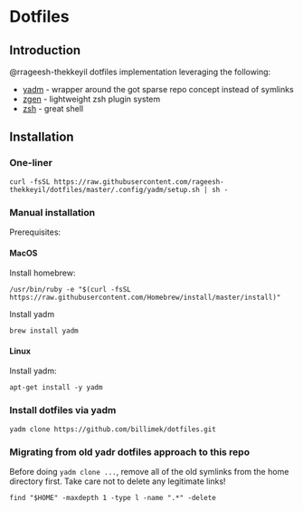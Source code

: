 # Dotfiles



## Introduction

@rrageesh-thekkeyil dotfiles implementation leveraging the following:

* [yadm](https://thelocehiliosan.github.io/yadm/) - wrapper around the got sparse repo concept instead of symlinks
* [zgen](https://github.com/tarjoilija/zgen) - lightweight zsh plugin system
* [zsh](http://zsh.sourceforge.net/) - great shell

## Installation

### One-liner

```console
curl -fsSL https://raw.githubusercontent.com/rageesh-thekkeyil/dotfiles/master/.config/yadm/setup.sh | sh -
```

### Manual installation

Prerequisites:

#### MacOS

Install homebrew:

```shell
/usr/bin/ruby -e "$(curl -fsSL https://raw.githubusercontent.com/Homebrew/install/master/install)"
```

Install yadm

```shell
brew install yadm
```

#### Linux

Install yadm:

```shell
apt-get install -y yadm
```

### Install dotfiles via yadm

```shell
yadm clone https://github.com/billimek/dotfiles.git
```

### Migrating from old yadr dotfiles approach to this repo

Before doing `yadm clone ...`, remove all of the old symlinks from the home directory first.  Take care not to delete any legitimate links!

```shell
find "$HOME" -maxdepth 1 -type l -name ".*" -delete
```

